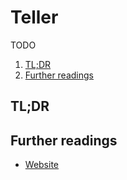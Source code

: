 # Teller

TODO

1. [TL;DR](#tldr)
1. [Further readings](#further-readings)

## TL;DR

<!-- Uncomment if used
<details>
  <summary>Installation and configuration</summary>
</details>
-->

<!-- Uncomment if used
<details>
  <summary>Usage</summary>
</details>
-->

<!-- Uncomment if used
<details>
  <summary>Real world use cases</summary>
</details>
-->

## Further readings

- [Website]

<!--
  Reference
  ═╬═Time══
  -->

<!-- In-article sections -->
<!-- Knowledge base -->
<!-- Files -->
<!-- Upstream -->
[website]: https://tlr.dev/

<!-- Others -->
